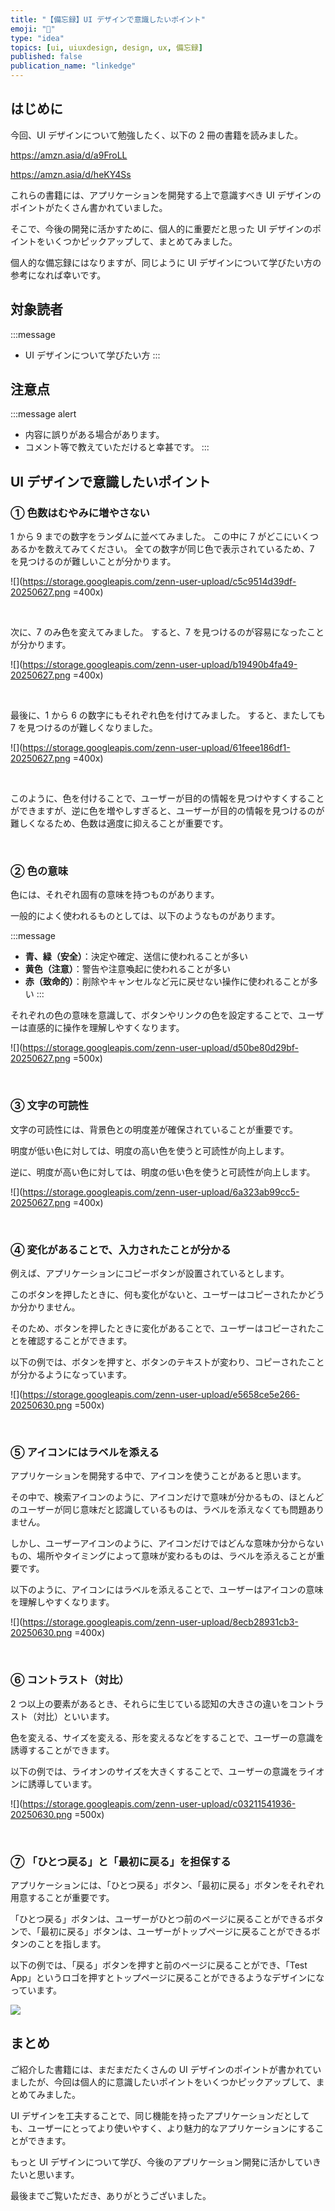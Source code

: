 ```yaml
---
title: "【備忘録】UI デザインで意識したいポイント"
emoji: "🎨"
type: "idea"
topics: [ui, uiuxdesign, design, ux, 備忘録]
published: false
publication_name: "linkedge"
---
```


## はじめに

今回、UI デザインについて勉強したく、以下の 2 冊の書籍を読みました。

https://amzn.asia/d/a9FroLL

https://amzn.asia/d/heKY4Ss

これらの書籍には、アプリケーションを開発する上で意識すべき UI デザインのポイントがたくさん書かれていました。

そこで、今後の開発に活かすために、個人的に重要だと思った UI デザインのポイントをいくつかピックアップして、まとめてみました。

個人的な備忘録にはなりますが、同じように UI デザインについて学びたい方の参考になれば幸いです。

## 対象読者

:::message
- UI デザインについて学びたい方
:::

## 注意点

:::message alert
- 内容に誤りがある場合があります。
- コメント等で教えていただけると幸甚です。
:::

## UI デザインで意識したいポイント

### ① 色数はむやみに増やさない

1 から 9 までの数字をランダムに並べてみました。
この中に 7 がどこにいくつあるかを数えてみてください。
全ての数字が同じ色で表示されているため、7 を見つけるのが難しいことが分かります。

![](https://storage.googleapis.com/zenn-user-upload/c5c9514d39df-20250627.png =400x)

<br>

次に、7 のみ色を変えてみました。
すると、7 を見つけるのが容易になったことが分かります。

![](https://storage.googleapis.com/zenn-user-upload/b19490b4fa49-20250627.png =400x)

<br>

最後に、1 から 6 の数字にもそれぞれ色を付けてみました。
すると、またしても 7 を見つけるのが難しくなりました。

![](https://storage.googleapis.com/zenn-user-upload/61feee186df1-20250627.png =400x)

<br>

このように、色を付けることで、ユーザーが目的の情報を見つけやすくすることができますが、逆に色を増やしすぎると、ユーザーが目的の情報を見つけるのが難しくなるため、色数は適度に抑えることが重要です。

<br>

### ② 色の意味

色には、それぞれ固有の意味を持つものがあります。

一般的によく使われるものとしては、以下のようなものがあります。

:::message
- **青、緑（安全）**：決定や確定、送信に使われることが多い
- **黄色（注意）**：警告や注意喚起に使われることが多い
- **赤（致命的）**：削除やキャンセルなど元に戻せない操作に使われることが多い
:::

それぞれの色の意味を意識して、ボタンやリンクの色を設定することで、ユーザーは直感的に操作を理解しやすくなります。

![](https://storage.googleapis.com/zenn-user-upload/d50be80d29bf-20250627.png =500x)

<br>

### ③ 文字の可読性

文字の可読性には、背景色との明度差が確保されていることが重要です。

明度が低い色に対しては、明度の高い色を使うと可読性が向上します。

逆に、明度が高い色に対しては、明度の低い色を使うと可読性が向上します。

![](https://storage.googleapis.com/zenn-user-upload/6a323ab99cc5-20250627.png =400x)

<br>

### ④ 変化があることで、入力されたことが分かる

例えば、アプリケーションにコピーボタンが設置されているとします。

このボタンを押したときに、何も変化がないと、ユーザーはコピーされたかどうか分かりません。

そのため、ボタンを押したときに変化があることで、ユーザーはコピーされたことを確認することができます。

以下の例では、ボタンを押すと、ボタンのテキストが変わり、コピーされたことが分かるようになっています。

![](https://storage.googleapis.com/zenn-user-upload/e5658ce5e266-20250630.png =500x)

<br>

### ⑤ アイコンにはラベルを添える

アプリケーションを開発する中で、アイコンを使うことがあると思います。

その中で、検索アイコンのように、アイコンだけで意味が分かるもの、ほとんどのユーザーが同じ意味だと認識しているものは、ラベルを添えなくても問題ありません。

しかし、ユーザーアイコンのように、アイコンだけではどんな意味か分からないもの、場所やタイミングによって意味が変わるものは、ラベルを添えることが重要です。

以下のように、アイコンにはラベルを添えることで、ユーザーはアイコンの意味を理解しやすくなります。

![](https://storage.googleapis.com/zenn-user-upload/8ecb28931cb3-20250630.png =400x)

<br>

### ⑥ コントラスト（対比）

2 つ以上の要素があるとき、それらに生じている認知の大きさの違いをコントラスト（対比）といいます。

色を変える、サイズを変える、形を変えるなどをすることで、ユーザーの意識を誘導することができます。

以下の例では、ライオンのサイズを大きくすることで、ユーザーの意識をライオンに誘導しています。

![](https://storage.googleapis.com/zenn-user-upload/c03211541936-20250630.png =500x)

<br>

### ⑦ 「ひとつ戻る」と「最初に戻る」を担保する

アプリケーションには、「ひとつ戻る」ボタン、「最初に戻る」ボタンをそれぞれ用意することが重要です。

「ひとつ戻る」ボタンは、ユーザーがひとつ前のページに戻ることができるボタンで、「最初に戻る」ボタンは、ユーザーがトップページに戻ることができるボタンのことを指します。

以下の例では、「戻る」ボタンを押すと前のページに戻ることができ、「Test App」というロゴを押すとトップページに戻ることができるようなデザインになっています。

![](https://storage.googleapis.com/zenn-user-upload/1cbab977a61e-20250630.png)

## まとめ

ご紹介した書籍には、まだまだたくさんの UI デザインのポイントが書かれていましたが、今回は個人的に意識したいポイントをいくつかピックアップして、まとめてみました。

UI デザインを工夫することで、同じ機能を持ったアプリケーションだとしても、ユーザーにとってより使いやすく、より魅力的なアプリケーションにすることができます。

もっと UI デザインについて学び、今後のアプリケーション開発に活かしていきたいと思います。

最後までご覧いただき、ありがとうございました。
